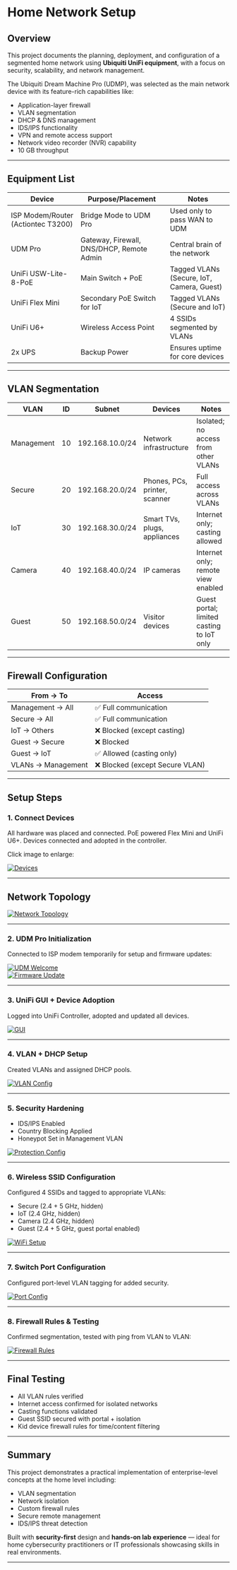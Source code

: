 # Home Network Setup

## Overview
This project documents the planning, deployment, and configuration of a segmented home network using **Ubiquiti UniFi equipment**, with a focus on security, scalability, and network management.

The Ubiquiti Dream Machine Pro (UDMP), was selected as the main network device with its feature-rich capabilities like:
- Application-layer firewall
- VLAN segmentation
- DHCP & DNS management
- IDS/IPS functionality
- VPN and remote access support
- Network video recorder (NVR) capability
- 10 GB throughput

---

## Equipment List

| Device                             | Purpose/Placement                                  | Notes                                      |
|------------------------------------|----------------------------------------------------|--------------------------------------------|
| ISP Modem/Router (Actiontec T3200) | Bridge Mode to UDM Pro                             | Used only to pass WAN to UDM               |
| UDM Pro                            | Gateway, Firewall, DNS/DHCP, Remote Admin          | Central brain of the network               |
| UniFi USW-Lite-8-PoE               | Main Switch + PoE                                  | Tagged VLANs (Secure, IoT, Camera, Guest)  |
| UniFi Flex Mini                    | Secondary PoE Switch for IoT                       | Tagged VLANs (Secure and IoT)              |
| UniFi U6+                          | Wireless Access Point                              | 4 SSIDs segmented by VLANs                 |
| 2x UPS                             | Backup Power                                       | Ensures uptime for core devices            |

---

## VLAN Segmentation

| VLAN       | ID  | Subnet              | Devices                        | Notes                                      |
|------------|-----|---------------------|--------------------------------|--------------------------------------------|
| Management | 10  | 192.168.10.0/24     | Network infrastructure         | Isolated; no access from other VLANs       |
| Secure     | 20  | 192.168.20.0/24     | Phones, PCs, printer, scanner  | Full access across VLANs                   |
| IoT        | 30  | 192.168.30.0/24     | Smart TVs, plugs, appliances   | Internet only; casting allowed             |
| Camera     | 40  | 192.168.40.0/24     | IP cameras                     | Internet only; remote view enabled         |
| Guest      | 50  | 192.168.50.0/24     | Visitor devices                | Guest portal; limited casting to IoT only  |

---

## Firewall Configuration

| From → To         | Access                          |
|-------------------|---------------------------------|
| Management → All  | ✅ Full communication            |
| Secure → All      | ✅ Full communication            |
| IoT → Others      | ❌ Blocked (except casting)      |
| Guest → Secure    | ❌ Blocked                       |
| Guest → IoT       | ✅ Allowed (casting only)        |
| VLANs → Management| ❌ Blocked (except Secure VLAN)  |

---

## Setup Steps

### 1. Connect Devices

All hardware was placed and connected. PoE powered Flex Mini and UniFi U6+. Devices connected and adopted in the controller.

Click image to enlarge:

[![Devices](./images/Network_devices.JPG)](./images/Network_devices.JPG)

---

## Network Topology

[![Network Topology](./images/Network_topology.jpg)](./images/Network_topology.jpg)

---

### 2. UDM Pro Initialization

Connected to ISP modem temporarily for setup and firmware updates:

[![UDM Welcome](./images/UDMP_Welcome_screen.jpg)](./images/UDMP_Welcome_screen.jpg)  
[![Firmware Update](./images/UDM_Firmware_update.jpg)](./images/UDM_Firmware_update.jpg)

---

### 3. UniFi GUI + Device Adoption

Logged into UniFi Controller, adopted and updated all devices.

[![GUI](./images/UPM_GUI.jpg)](./images/UPM_GUI.jpg)

---

### 4. VLAN + DHCP Setup

Created VLANs and assigned DHCP pools.

[![VLAN Config](./images/UDM_VLAN_setup.jpg)](./images/UDM_VLAN_setup.jpg)

---

### 5. Security Hardening

- IDS/IPS Enabled  
- Country Blocking Applied  
- Honeypot Set in Management VLAN

[![Protection Config](./images/UDM_Protection_Config.jpg)](./images/UDM_Protection_Config.jpg)

---

### 6. Wireless SSID Configuration

Configured 4 SSIDs and tagged to appropriate VLANs:
- Secure (2.4 + 5 GHz, hidden)
- IoT (2.4 GHz, hidden)
- Camera (2.4 GHz, hidden)
- Guest (2.4 + 5 GHz, guest portal enabled)

[![WiFi Setup](./images/UDM_wifi_setup.jpg)](./images/UDM_wifi_setup.jpg)

---

### 7. Switch Port Configuration

Configured port-level VLAN tagging for added security.

[![Port Config](./images/Network_devices_port_config.jpg)](./images/Network_devices_port_config.jpg)

---

### 8. Firewall Rules & Testing

Confirmed segmentation, tested with ping from VLAN to VLAN:

[![Firewall Rules](./images/UDM_firewall_rules_LAN.jpg)](./images/UDM_firewall_rules_LAN.jpg)

---

## Final Testing

- All VLAN rules verified
- Internet access confirmed for isolated networks
- Casting functions validated
- Guest SSID secured with portal + isolation
- Kid device firewall rules for time/content filtering

---

## Summary

This project demonstrates a practical implementation of enterprise-level concepts at the home level including:
- VLAN segmentation
- Network isolation
- Custom firewall rules
- Secure remote management
- IDS/IPS threat detection

Built with **security-first** design and **hands-on lab experience** — ideal for home cybersecurity practitioners or IT professionals showcasing skills in real environments.

---
